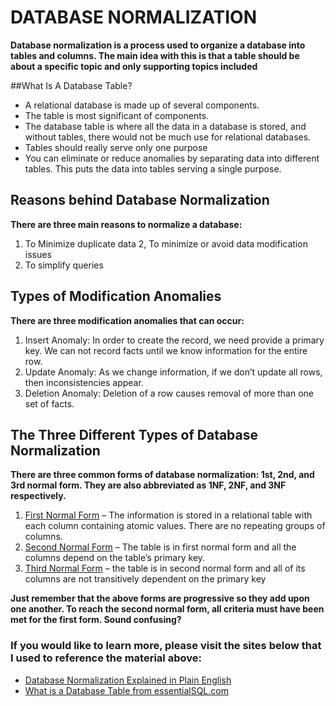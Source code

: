 # DATABASE NORMALIZATION
**Database normalization is a process used to organize a database into tables and columns.  The main idea with this is that a table should be about a specific topic and only supporting topics included**

##What Is A Database Table?
* A relational database is made up of several components.
* The table is most significant of components.
* The database table is where all the data in a database is stored, and without tables, there would not be much use for relational databases.
* Tables should really serve only one purpose
* You can eliminate or reduce anomalies by separating data into different tables. This puts the data into tables serving a single purpose.

## Reasons behind Database Normalization
**There are three main reasons to normalize a database:**
1. To Minimize duplicate data
2, To minimize or avoid data modification issues
3. To simplify queries

## Types of Modification Anomalies
**There are three modification anomalies that can occur:**
1. Insert Anomaly: In order to create the record, we need provide a primary key. We can not record facts until we know information for the entire row.
2. Update Anomaly: As we change information, if we don’t update all rows, then inconsistencies appear.
3. Deletion Anomaly: Deletion of a row causes removal of more than one set of facts.

## The Three Different Types of Database Normalization
**There are three common forms of database normalization: 1st, 2nd, and 3rd normal form. They are also abbreviated as 1NF, 2NF, and 3NF respectively.**

1. [First Normal Form](https://www.essentialsql.com/get-ready-to-learn-sql-8-database-first-normal-form-explained-in-simple-english/) – The information is stored in a relational table with each column containing atomic values. There are no repeating groups of columns.
2. [Second Normal Form](https://www.essentialsql.com/get-ready-to-learn-sql-10-database-second-normal-form-explained-in-simple-english/) – The table is in first normal form and all the columns depend on the table’s primary key.
3. [Third Normal Form](https://www.essentialsql.com/get-ready-to-learn-sql-11-database-third-normal-form-explained-in-simple-english/) – the table is in second normal form and all of its columns are not transitively dependent on the primary key

**Just remember that the above forms are progressive so they add upon one another. To reach the second normal form, all criteria must have been met for the first form. Sound confusing?**

### If you would like to learn more, please visit the sites below that I used to reference the material above:
* [Database Normalization Explained in Plain English](https://www.essentialsql.com/get-ready-to-learn-sql-11-database-third-normal-form-explained-in-simple-english/)
* [What is a Database Table from essentialSQL.com](https://www.essentialsql.com/what-is-a-database-table/)
